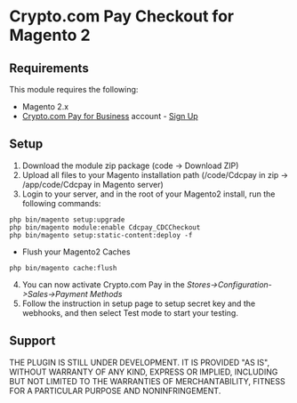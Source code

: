 # Crypto.com Pay Checkout for Magento 2

## Requirements

This module requires the following:

* Magento 2.x
* [Crypto.com Pay for Business](https://merchant.crypto.com/) account - [Sign Up](https://merchant.crypto.com/users/sign_up?ref=Magento2_Pay_Merchant)

## Setup

1. Download the module zip package (code -> Download ZIP)
2. Upload all files to your Magento installation path (/code/Cdcpay in zip -> /app/code/Cdcpay in Magento server)
3. Login to your server, and in the root of your Magento2 install, run the following commands:

```
php bin/magento setup:upgrade
php bin/magento module:enable Cdcpay_CDCCheckout
php bin/magento setup:static-content:deploy -f
```

* Flush your Magento2 Caches

```
php bin/magento cache:flush
```

4. You can now activate Crypto.com Pay in the *Stores->Configuration->Sales->Payment Methods*
5. Follow the instruction in setup page to setup secret key and the webhooks, and then select Test mode to start your testing.

## Support

THE PLUGIN IS STILL UNDER DEVELOPMENT. IT IS PROVIDED "AS IS", WITHOUT WARRANTY OF ANY KIND, EXPRESS OR IMPLIED, INCLUDING BUT NOT LIMITED TO THE WARRANTIES OF MERCHANTABILITY, FITNESS FOR A PARTICULAR PURPOSE AND NONINFRINGEMENT.